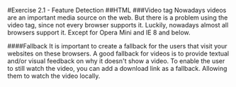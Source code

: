 #Exercise 2.1 - Feature Detection
##HTML
###Video tag
Nowadays videos are an important media source on the web. But there is a problem using the video tag, since not every browser supports it. Luckily, nowadays almost all browsers support it. Except for Opera Mini and IE 8 and below.

####Fallback
It is important to create a fallback for the users that visit your websites on these browsers. A good fallback for videos is to provide textual and/or visual feedback on why it doesn't show a video. To enable the user to still watch the video, you can add a download link as a fallback. Allowing them to watch the video locally.
